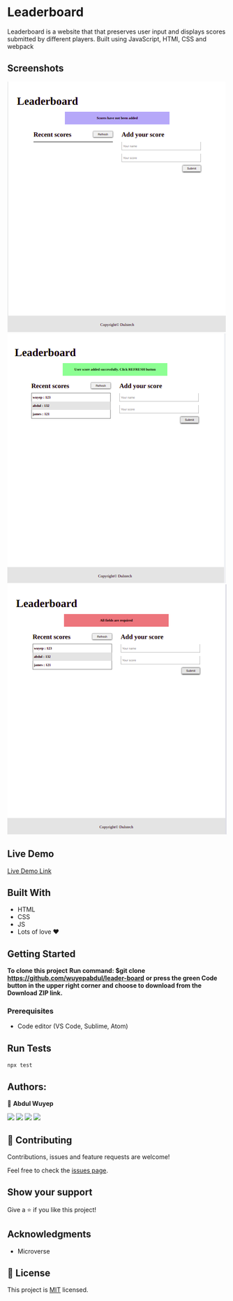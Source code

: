 # Leaderboard

Leaderboard is a website that that preserves user input and displays scores submitted by different players. Built using JavaScript, HTMl, CSS and webpack

## Screenshots

<img src="./src/images/leaderboard-info.png">
<img src="./src/images/leaderboard-success.png">
<img src="./src/images/leaderboard-error.png">

## Live Demo

[Live Demo Link](https://wuyepabdul.github.io/leader-board/)

## Built With

- HTML
- CSS
- JS
- Lots of love :heart:

## Getting Started

**To clone this project**
**Run command: $git clone https://github.com/wuyepabdul/leader-board**
**or press the green Code button in the upper right corner and choose to download from the Download ZIP link.**

### Prerequisites

- Code editor (VS Code, Sublime, Atom)

## Run Tests

```
npx test
```

## Authors:

👤 **Abdul Wuyep**

[<code><img height="26" src="https://cdn.iconscout.com/icon/free/png-256/github-153-675523.png"></code>](https://www.github.com/wuyepabdul)
[<code><img height="26" src="https://upload.wikimedia.org/wikipedia/sco/thumb/9/9f/Twitter_bird_logo_2012.svg/1200px-Twitter_bird_logo_2012.svg.png"></code>](https://twitter.com/nikoescobal)
[<code><img height="26" src="https://upload.wikimedia.org/wikipedia/commons/thumb/c/c9/Linkedin.svg/1200px-Linkedin.svg.png"></code>](https://www.linkedin.com/in/abdul-wuyep-6a27721b8/)
<a href="mailto:abdul.wuyep@gmail.com?subject=Hey Abdul!"><img height="26" src="https://cdn.worldvectorlogo.com/logos/official-gmail-icon-2020-.svg"></a>


## 🤝 Contributing

Contributions, issues and feature requests are welcome!

Feel free to check the [issues page](https://github.com/wuyepabdul/Todo-List/issues).

## Show your support

Give a ⭐️ if you like this project!

## Acknowledgments

- Microverse

## 📝 License

This project is [MIT](./MIT.md) licensed.
